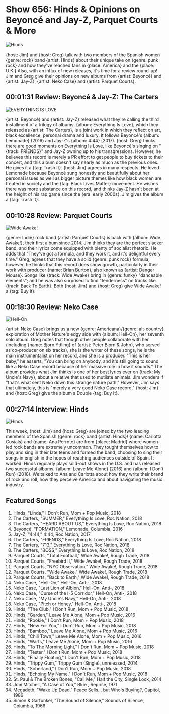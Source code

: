 

# Show 656: Hinds & Opinions on Beyoncé and Jay-Z, Parquet Courts & More

![Hinds](https://sound-images.s3.amazonaws.com/images/2018/hinds.jpg)

{host: Jim} and {host: Greg} talk with two members of the Spanish women {genre: rock} band {artist: Hinds} about their unique take on {genre: punk rock} and how they've reached fans in {place: America} and the {place: U.K.} Also, with an influx of new releases, it's time for a review round-up! Jim and Greg give their opinions on new albums from {artist: Beyoncé} and {artist: Jay-Z}, {artist: Neko Case} and {artist: Parquet Courts}.

## 00:01:31 Review: Beyoncé & Jay-Z: The Carters
![EVERYTHING IS LOVE](https://is1-ssl.mzstatic.com/image/thumb/Music125/v4/f9/9d/3f/f99d3f05-3816-9328-a217-2544adbeb20a/source/600x600bb.jpg "334089123/1400124394")

{artist: Beyoncé} and {artist: Jay-Z} released what they're calling the third installment of a trilogy of albums. {album: Everything Is Love}, which they released as {artist: The Carters}, is a joint work in which they reflect on art, black excellence, personal drama and luxury. It follows Beyoncé's {album: Lemonade} (2016) and Jay-Z's {album: 4:44} (2017). {host: Greg} thinks there are good moments on Everything Is Love, like Beyoncé's singing on "{track: FRIENDS}" and Jay-Z owning up to his transgressions. However, he believes this record is merely a PR effort to get people to buy tickets to their concert, and this album doesn't say nearly as much as the previous ones. He gives it a {tag: Trash It}. {host: Jim} agrees in many respects. He loved Lemonade because Beyoncé sung honestly and beautifully about her personal issues as well as bigger picture themes like how black women are treated in society and the {tag: Black Lives Matter} movement. He wishes there was more substance on this record, and thinks Jay-Z hasn't been at the height of his rap game since the {era: early 2000s}. Jim gives the album a {tag: Trash It}.

## 00:10:28 Review: Parquet Courts
![Wide Awake!](https://is1-ssl.mzstatic.com/image/thumb/Music118/v4/4a/16/9f/4a169f5c-861a-ae4c-6107-bff995c2fe89/source/600x600bb.jpg "570708990/1342585603")
 
{genre: Indie} rock band {artist: Parquet Courts} is back with {album: Wide Awake!}, their first album since 2014. Jim thinks they are the perfect slacker band, and their lyrics come equipped with plenty of socialist rhetoric. He adds that "They've got a formula, and they work it, and it's delightful every time."
Greg, agrees that they have a solid {genre: punk rock} formula; however, he thinks that this record does show growth, particularly in their work with producer {name: Brian Burton}, also known as {artist: Danger Mouse}. Songs like {track: Wide Awake} bring in {genre: funky} "danceable elements"; and he was also surprised to find "tenderness" on tracks like {track: Back To Earth}. Both {host: Jim} and {host: Greg} give Wide Awake! a {tag: Buy It}.


## 00:18:30 Review: Neko Case
![Hell-On](https://is2-ssl.mzstatic.com/image/thumb/Music118/v4/0f/4c/21/0f4c21ef-c66e-cce7-f3b2-d84c425ec459/source/600x600bb.jpg "3647403/1352942477")

{artist: Neko Case} brings us a new {genre: Americana}/{genre: alt-country} exploration of Mother Nature's edgy side with {album: Hell-On}, her seventh solo album. Greg notes that though other people collaborate with her (including {name: Bjorn Yttling} of {artist: Peter Bjorn & John}, who served as co-producer on six tracks), she is the writer of these songs, he is the main instrumentalist on her record, and she is a producer. "This is her baby," he asserts, "You can bring on anybody, and it's still going to sound like a Neko Case record because of her massive role in how it sounds."  The album provides what Jim thinks is one of her best lyrics ever on {track: My Uncle's Navy}, about a relative that used to mutilate animals. Jim wonders if "that's what sent Neko down this strange nature path." However, Jim says that ultimately, this is "merely a very good Neko Case record." {host: Jim} and {host: Greg} give the album a Double {tag: Buy It}.

## 00:27:14 Interview: Hinds
![Hinds](https://sound-images.s3.amazonaws.com/images/2018/hinds_2.jpg)

This week, {host: Jim} and {host: Greg} are joined by the two leading members of the Spanish {genre: rock} band {artist: Hinds}! {name: Carlotta Cosials} and {name: Ana Perrote} are from {place: Madrid} where women-led rock bands are extremely uncommon. They tought themselves how to play and sing in their late teens and formed the band, choosing to sing their songs in english in the hopes of reaching audiences outside of Spain. It worked! Hinds regularly plays sold-out shows in the U.S. and has released two successful albums, {album: Leave Me Alone} (2016) and {album: I Don't Run} (2018). We talked to Ana and Carlotta about how they write their brand of rock and roll, how they perceive America and about navigating the music industry.


## Featured Songs

1. Hinds, "Linda," I Don't Run, Mom + Pop Music, 2018
1. The Carters, "SUMMER," Everything Is Love, Roc Nation, 2018
1. The Carters, "HEARD ABOUT US," Everything Is Love, Roc Nation, 2018
1. Beyoncé, "FORMATION," Lemonade, Columbia, 2016
1. Jay-Z, "4:44," 4:44, Roc Nation, 2017
1. The Carters, "FRIENDS," Everything Is Love, Roc Nation, 2018
1. The Carters, "713," Everything Is Love, Roc Nation, 2018
1. The Carters, "BOSS," Everything Is Love, Roc Nation, 2018
1. Parquet Courts, "Total Football," Wide Awake!, Rough Trade, 2018
1. Parquet Courts, "Freebird II," Wide Awake!, Rough Trade, 2018
1. Parquet Courts, "NYC Observation," Wide Awake!, Rough Trade, 2018
1. Parquet Courts, "Wide Awake," Wide Awake!, Rough Trade, 2018
1. Parquet Courts, "Back to Earth," Wide Awake!, Rough Trade, 2018
1. Neko Case, "Hell-On," Hell-On, Anti-, 2018
1. Neko Case, "Last Lion of Albion," Hell-On, Anti-, 2018
1. Neko Case, "Curse of the I-5 Corridor," Hell-On, Anti-, 2018
1. Neko Case, "My Uncle's Navy," Hell-On, Anti-, 2018
1. Neko Case, "Pitch or Honey," Hell-On, Anti-, 2018
1. Hinds, "The Club," I Don't Run, Mom + Pop Music, 2018
1. Hinds, "Garden," Leave Me Alone, Mom + Pop Music, 2016
1. Hinds, "Rookie," I Don't Run, Mom + Pop Music, 2018
1. Hinds, "New For You," I Don't Run, Mom + Pop Music, 2018
1. Hinds, "Bamboo," Leave Me Alone, Mom + Pop Music, 2016
1. Hinds, "Chili Town," Leave Me Alone, Mom + Pop Music, 2016
1. Hinds, "Warts," Leave Me Alone, Mom + Pop Music, 2016
1. Hinds, "To The Morning Light," I Don't Run, Mom + Pop Music, 2018
1. Hinds, "Tester," I Don't Run, Mom + Pop Music, 2018
1. Hinds, "Finally Floating," I Don't Run, Mom + Pop Music, 2018
1. Hinds, "Trippy Gum," Trippy Gum (Single), unreleased, 2014
1. Hinds, "Soberland," I Don't Run, Mom + Pop Music, 2018
1. Hinds, "Echoing My Name," I Don't Run, Mom + Pop Music, 2018
1. St. Paul & The Broken Bones, "Call Me," Half the City, Single Lock, 2014
1. Joni Mitchell, "A Case of You," Blue , Reprise, 1971
1. Megadeth, "Wake Up Dead," Peace Sells... but Who's Buying?, Capitol, 1986
1. Simon & Garfunkel, "The Sound of Silence," Sounds of Silence, Columbia, 1966
